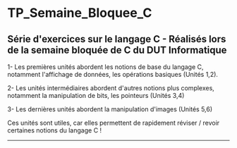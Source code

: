 # TP_Semaine_Bloquee_C
Série d'exercices sur le langage C - Réalisés lors de la semaine bloquée de C du DUT Informatique
---


1- Les premières unités abordent les notions de base du langage C, notamment l'affichage de données, les opérations basiques (Unités 1,2). 

2- Les unités intermédiaires abordent d'autres notions plus complexes, notamment la manipulation de bits, les pointeurs (Unités 3,4)

3- Les dernières unités abordent la manipulation d'images (Unités 5,6)

Ces unités sont utiles, car elles permettent de rapidement réviser / revoir certaines notions du langage C ! 

---



